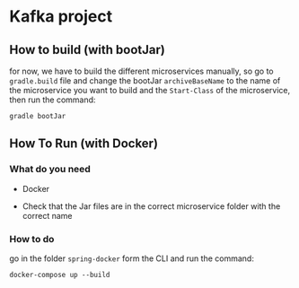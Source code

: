# Kafka project

## How to build (with bootJar)
for now, we have to build the different microservices manually, so go to ```gradle.build``` file and change the bootJar ```archiveBaseName``` to the name of the microservice you want to build and the ```Start-Class``` of the microservice, then run the command:

``` gradle bootJar ```


## How To Run (with Docker)

### What do you need

- Docker

- Check that the Jar files are in the correct microservice folder with the correct name

### How to do
go in the folder ```spring-docker``` form the CLI and run the command:

``` docker-compose up --build ```

